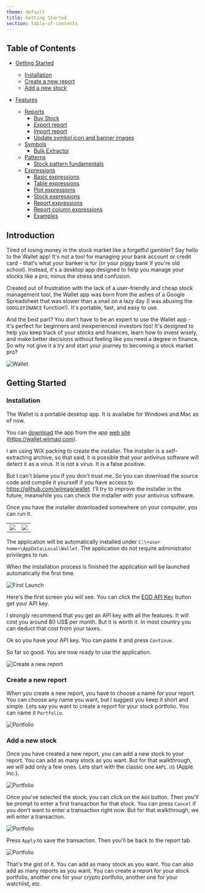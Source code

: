 ```yaml
---
theme: default
title: Getting Started
section: table-of-contents
---
```


## Table of Contents

- [Getting Started](#getting-started)
  - [Installation](#installation)
  - [Create a new report](#create-a-new-report)
  - [Add a new stock](#add-a-new-stock)

- [Features](#features)
  - [Reports](./report.md)
      - [Buy Stock](buy_stock.md)
      - [Export report](report_export.md)
      - [Import report](report_import.md)
      - [Update symbol icon and banner images](update_icon.md)
  - [Symbols](./symbols.md)
      - [Bulk Extractor](./bulk_extractor.md)
  - [Patterns](./pattern.md)
      - [Stock pattern fundamentals](stock_pattern_fundamentals.md)
  - [Expressions](./expressions.md)
      - [Basic expressions](./expressions.md#basic-functions)
      - [Table expressions](./expressions.md#tabletitle-set-columns)
      - [Plot expressions](./expressions.md#plottitle-x_set-y_set-options)
      - [Stock expressions](./expressions.md#ssymbol-field-date-stock-or-eod)
      - [Report expressions](./expressions.md#rreport-title-field)
      - [Report column expressions](./expressions.md#column-expressions)
      - [Examples](./expressions.md#examples-5)

<!-- 
# TODO Define all section we want to be in the user manual
- [ ] Sell stock
- [ ] Report timeline
- [ ] Report summary
- [ ] Report title order details
- [ ] User settings
- [ ] Console
- [ ] Stock and report expressions
- [ ] Report columns
  - [ ] Individual column explanations
- [ ] Report column expressions
- [ ] Show sold titles
- [ ] Show titles with no quantity
- [ ] Report title transactions graph
- [ ] Symbols search
- [ ] Market symbols
- [ ] Symbol indexes
- [ ] Symbol currencies
- [ ] Last day data
- [ ] Alerts
- [ ] Macro indicators
- [ ] Search for new versions
- [ ] EOD usages
- [ ] Wallet tracking
- Pattern View
  - [ ] Pattern view
  - [ ] Stats
  - [ ] Graphics
--> 

## Introduction

Tired of losing money in the stock market like a forgetful gambler? Say hello to the Wallet app! It's not a tool for managing your bank account or credit card - that's what your banker is for (or your piggy bank if you're old school). Instead, it's a desktop app designed to help you manage your stocks like a pro, minus the stress and confusion.

Created out of frustration with the lack of a user-friendly and cheap stock management tool, the Wallet app was born from the ashes of a Google Spreadsheet that was slower than a snail on a lazy day (I was abusing the `GOOGLEFINANCE` function!). It's portable, fast, and easy to use.

And the best part? You don't have to be an expert to use the Wallet app - it's perfect for beginners and inexperienced investors too! It's designed to help you keep track of your stocks and finances, learn how to invest wisely, and make better decisions without feeling like you need a degree in finance. So why not give it a try and start your journey to becoming a stock market pro?

![Wallet](./img/wallet.png)

## Getting Started

### Installation

The Wallet is a portable desktop app. It is available for Windows and Mac as of now. 

You can <a href="https://wallet.wiimag.com/releases/latest" donwload>download</a> the app from the app [web site](https://wallet.wiimag.com) (<https://wallet.wiimag.com>).

I am using WiX packing to create the installer. The installer is a self-extracting archive, so that said, 
it is possible that your antivirus software will detect it as a virus. It is not a virus. It is a false positive.

But I can't blame you if you don't trust me. So you can download the source code and compile it yourself if you have
access to <https://github.com/wiimag/wallet>. I'll try to improve the installer in the future, meanwhile you can
check the installer with your antivirus software.

Once you have the installer downloaded somewhere on your computer, you can run it.

|   |   |
|---|---|
| <img src="img/setup_install.png"> | <img src="img/setup_launch.png"/> |

The application will be automatically installed under `C:\<user home>\AppData\Local\Wallet`. The application do not require administrator privileges to run.

When the installation process is finished the application will be launched automatically the first time.

![First Launch](img/wallet_01.png)

Here's the first screen you will see. You can click the [EOD API Key](https://eodhistoricaldata.com/r/?ref=PF9TZC2T) button get your API key.

I strongly recommend that you get an API key with all the features. It will cost you around 80 US$ per month. But it is worth it. In most country you can deduct that cost from your taxes.

Ok so you have your API key. You can paste it and press `Continue`.

So far so good. You are now ready to use the application.

![Create a new report](./img/wallet_02.png)

### Create a new report

When you create a new report, you have to choose a name for your report. You can choose any name you want, but I suggest you keep it short and simple. Lets say you want to create a report for your stock portfolio. You can name it `Portfolio`.

![Portfolio](./img/wallet_03.png)

### Add a new stock

Once you have created a new report, you can add a new stock to your report. You can add as many stock as you want. But for that walkthrough, we will add only a few ones. Lets start with the classic one `AAPL.US` (Apple Inc.).

![Portfolio](./img/wallet_04.png)

Once you've selected the stock, you can click on the `Add` button. Then you'll be prompt to enter a first transaction for that stock. You can press `Cancel` if you don't want to enter a transaction right now. But for that walkthrough, we will enter a transaction.

![Portfolio](./img/wallet_05.png)

Press `Apply` to save the transaction. Then you'll be back to the report tab.

![Portfolio](img/wallet_06.png)

That's the gist of it. You can add as many stock as you want. You can also add as many reports as you want. You can create a report for your stock portfolio, another one for your crypto portfolio, another one for your watchlist, etc.
